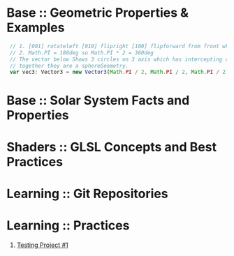 # Base :: Geometric Properties & Examples
```typescript
 // 1. [001] rotateleft [010] flipright [100] flipforward from front where 1 is Math.PI
 // 2. Math.PI = 180deg so Math.PI * 2 = 360deg
 // The vector below Shows 3 circles on 3 axis which has intercepting circles.
 // together they are a sphereGeometry.
 var vec3: Vector3 = new Vector3(Math.PI / 2, Math.PI / 2, Math.PI / 2)
```

# Base :: Solar System Facts and Properties

# Shaders :: GLSL Concepts and Best Practices

# Learning :: Git Repositories

# Learning :: Practices
1. [Testing Project #1]('https://dadavinci.com/')
